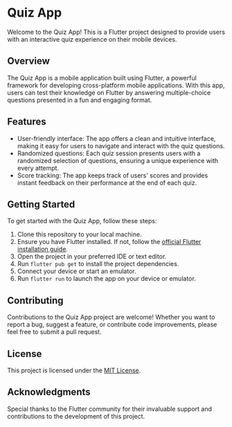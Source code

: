 # Quiz App

Welcome to the Quiz App! This is a Flutter project designed to provide users with an interactive quiz experience on their mobile devices.

## Overview

The Quiz App is a mobile application built using Flutter, a powerful framework for developing cross-platform mobile applications. With this app, users can test their knowledge on Flutter by answering multiple-choice questions presented in a fun and engaging format.

## Features

- User-friendly interface: The app offers a clean and intuitive interface, making it easy for users to navigate and interact with the quiz questions.
- Randomized questions: Each quiz session presents users with a randomized selection of questions, ensuring a unique experience with every attempt.
- Score tracking: The app keeps track of users' scores and provides instant feedback on their performance at the end of each quiz.

## Getting Started

To get started with the Quiz App, follow these steps:

1. Clone this repository to your local machine.
2. Ensure you have Flutter installed. If not, follow the [official Flutter installation guide](https://flutter.dev/docs/get-started/install).
3. Open the project in your preferred IDE or text editor.
4. Run `flutter pub get` to install the project dependencies.
5. Connect your device or start an emulator.
6. Run `flutter run` to launch the app on your device or emulator.

## Contributing

Contributions to the Quiz App project are welcome! Whether you want to report a bug, suggest a feature, or contribute code improvements, please feel free to submit a pull request.

## License

This project is licensed under the [MIT License](LICENSE).

## Acknowledgments

Special thanks to the Flutter community for their invaluable support and contributions to the development of this project.


